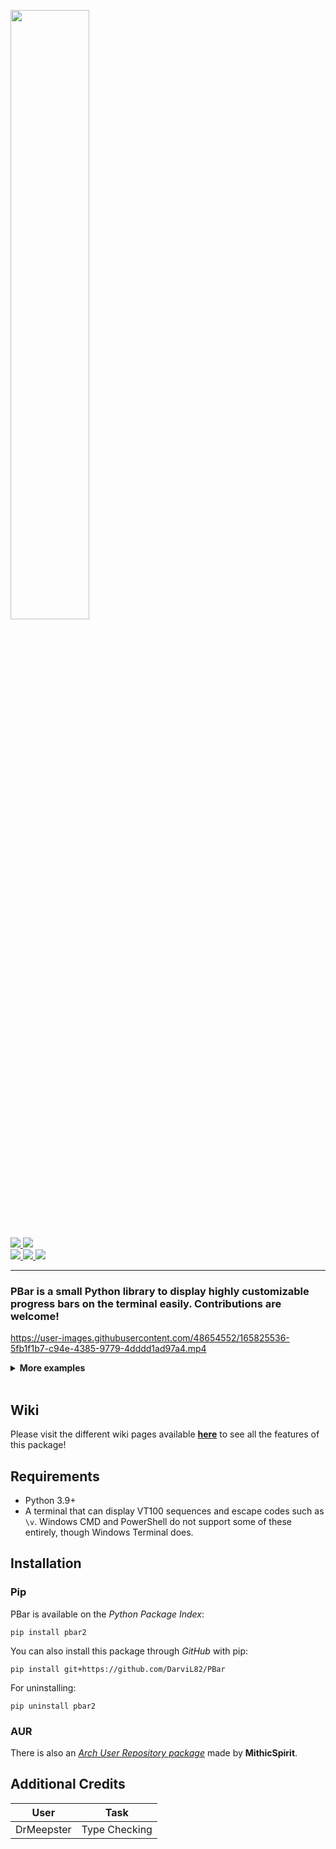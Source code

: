 <a href="https://darvil82.github.io/PBar/"><img width=50% src="https://user-images.githubusercontent.com/48654552/136713737-aebdd652-061b-428a-b750-2faa29cd60b3.png"><br></a>

<a href="https://github.com/DarviL82/PBar/pulls"> <img src="https://img.shields.io/badge/contributions-welcome-brightgreen?style=flat-square"> </a> <img src="https://img.shields.io/pypi/dw/pbar2?style=flat-square"> <br>
<a href="https://pypi.org/project/PBar2/"> <img src="https://img.shields.io/pypi/v/pbar2?style=flat-square"> </a>
<a href="https://aur.archlinux.org/packages/python-pbar/"> <img src="https://img.shields.io/aur/version/python-pbar?style=flat-square"> </a>
<img src="https://img.shields.io/pypi/pyversions/pbar2?style=flat-square">


---

### PBar is a small Python library to display highly customizable progress bars on the terminal easily. Contributions are welcome!


https://user-images.githubusercontent.com/48654552/165825536-5fb1f1b7-c94e-4385-9779-4dddd1ad97a4.mp4


<details>
	<summary><b> More examples </b></summary>

https://user-images.githubusercontent.com/48654552/148692560-87e005f7-076a-48cc-9ae9-4c168ee040bc.mp4

Source available [here.](https://github.com/DarviL82/PBar/blob/main/resources/examples/relative_pos.py)


https://user-images.githubusercontent.com/48654552/134776865-c7516cf1-0c66-44da-ae2c-f2cbedd2527c.mp4

Source available [here.](https://github.com/DarviL82/PBar/blob/main/resources/examples/anim.py)


https://user-images.githubusercontent.com/48654552/137568056-aafa1ba1-35c2-4ecd-84f8-99ca0093cab5.mp4

Source available [here.](https://github.com/DarviL82/PBar/blob/main/resources/examples/conds.py)

</details>

<br>

## Wiki
Please visit the different wiki pages available **[here](https://github.com/DarviL82/PBar/wiki)** to see all the features of this package!


## Requirements
- Python 3.9+
- A terminal that can display VT100 sequences and escape codes such as `\v`.
Windows CMD and PowerShell do not support some of these entirely, though Windows Terminal does.


## Installation
### Pip
PBar is available on the *Python Package Index*:

`pip install pbar2`

You can also install this package through *GitHub* with pip:

`pip install git+https://github.com/DarviL82/PBar`

For uninstalling:

`pip uninstall pbar2`

### AUR
There is also an [*Arch User Repository package*](https://aur.archlinux.org/packages/python-pbar/) made by **MithicSpirit**.


## Additional Credits
| User       | Task          |
|------------|---------------|
| DrMeepster | Type Checking |
